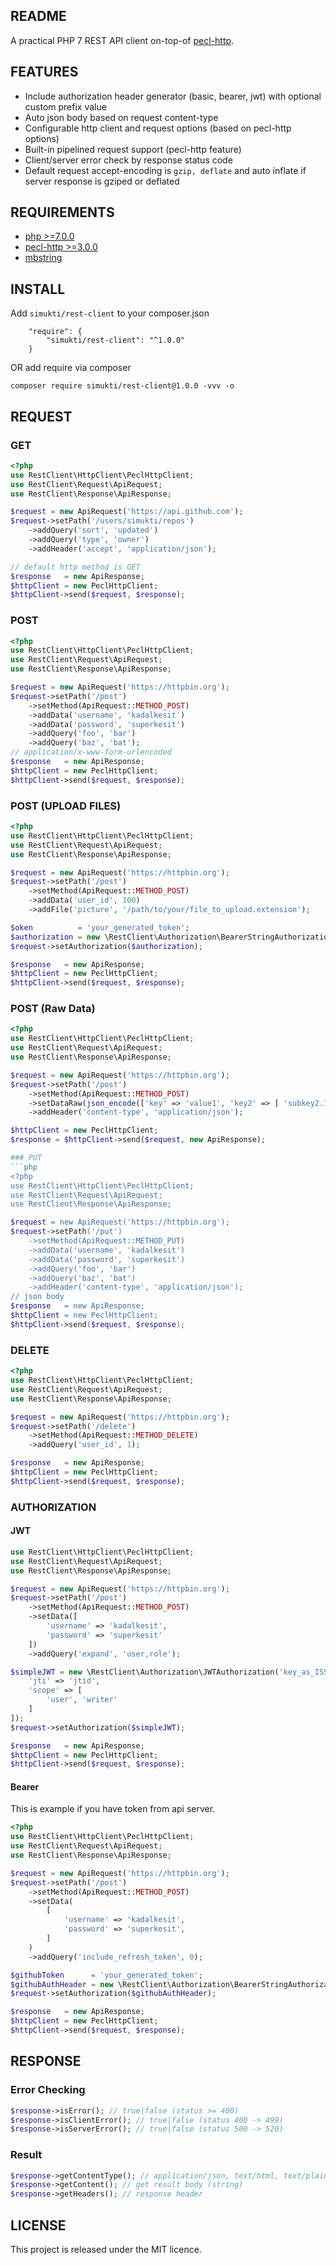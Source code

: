 ## README
A practical PHP 7 REST API client on-top-of [pecl-http](https://pecl.php.net/package/pecl_http).

## FEATURES
- Include authorization header generator (basic, bearer, jwt) with optional custom prefix value
- Auto json body based on request content-type
- Configurable http client and request options (based on pecl-http options)
- Built-in pipelined request support (pecl-http feature)
- Client/server error check by response status code
- Default request accept-encoding is `gzip, deflate` and auto inflate if server response is gziped or deflated

## REQUIREMENTS
- [php >=7.0.0](https://secure.php.net/)
- [pecl-http >=3.0.0](https://pecl.php.net/package/pecl_http)
- [mbstring](http://php.net/manual/en/book.mbstring.php)

## INSTALL
Add `simukti/rest-client` to your composer.json

```
    "require": {
        "simukti/rest-client": "^1.0.0"
    }
```

OR add require via composer
```
composer require simukti/rest-client@1.0.0 -vvv -o
```

## REQUEST
### GET
```php
<?php
use RestClient\HttpClient\PeclHttpClient;
use RestClient\Request\ApiRequest;
use RestClient\Response\ApiResponse;

$request = new ApiRequest('https://api.github.com');
$request->setPath('/users/simukti/repos')
    ->addQuery('sort', 'updated')
    ->addQuery('type', 'owner')
    ->addHeader('accept', 'application/json');

// default http method is GET
$response   = new ApiResponse;
$httpClient = new PeclHttpClient;
$httpClient->send($request, $response);
```

### POST
```php
<?php
use RestClient\HttpClient\PeclHttpClient;
use RestClient\Request\ApiRequest;
use RestClient\Response\ApiResponse;

$request = new ApiRequest('https://httpbin.org');
$request->setPath('/post')
    ->setMethod(ApiRequest::METHOD_POST)
    ->addData('username', 'kadalkesit')
    ->addData('password', 'superkesit')
    ->addQuery('foo', 'bar')
    ->addQuery('baz', 'bat');
// application/x-www-form-urlencoded
$response   = new ApiResponse;
$httpClient = new PeclHttpClient;
$httpClient->send($request, $response);
```

### POST (UPLOAD FILES)
```php
<?php
use RestClient\HttpClient\PeclHttpClient;
use RestClient\Request\ApiRequest;
use RestClient\Response\ApiResponse;

$request = new ApiRequest('https://httpbin.org');
$request->setPath('/post')
    ->setMethod(ApiRequest::METHOD_POST)
    ->addData('user_id', 100)
    ->addFile('picture', '/path/to/your/file_to_upload.extension');

$oken          = 'your_generated_token';
$authorization = new \RestClient\Authorization\BearerStringAuthorization($githubToken);
$request->setAuthorization($authorization);

$response   = new ApiResponse;
$httpClient = new PeclHttpClient;
$httpClient->send($request, $response);
```

### POST (Raw Data)
```php
<?php
use RestClient\HttpClient\PeclHttpClient;
use RestClient\Request\ApiRequest;
use RestClient\Response\ApiResponse;

$request = new ApiRequest('https://httpbin.org');
$request->setPath('/post')
    ->setMethod(ApiRequest::METHOD_POST)
    ->setDataRaw(json_encode(['key' => 'value1', 'key2' => [ 'subkey2.1' => 'subkey2.1 value'] ]))
    ->addHeader('content-type', 'application/json');

$httpClient = new PeclHttpClient;
$response = $httpClient->send($request, new ApiResponse);

### PUT
```php
<?php
use RestClient\HttpClient\PeclHttpClient;
use RestClient\Request\ApiRequest;
use RestClient\Response\ApiResponse;

$request = new ApiRequest('https://httpbin.org');
$request->setPath('/put')
    ->setMethod(ApiRequest::METHOD_PUT)
    ->addData('username', 'kadalkesit')
    ->addData('password', 'superkesit')
    ->addQuery('foo', 'bar')
    ->addQuery('baz', 'bat')
    ->addHeader('content-type', 'application/json');
// json body
$response   = new ApiResponse;
$httpClient = new PeclHttpClient;
$httpClient->send($request, $response);
```

### DELETE
```php
<?php
use RestClient\HttpClient\PeclHttpClient;
use RestClient\Request\ApiRequest;
use RestClient\Response\ApiResponse;

$request = new ApiRequest('https://httpbin.org');
$request->setPath('/delete')
    ->setMethod(ApiRequest::METHOD_DELETE)
    ->addQuery('user_id', 1);

$response   = new ApiResponse;
$httpClient = new PeclHttpClient;
$httpClient->send($request, $response);
```
### AUTHORIZATION
#### JWT
```php
use RestClient\HttpClient\PeclHttpClient;
use RestClient\Request\ApiRequest;
use RestClient\Response\ApiResponse;

$request = new ApiRequest('https://httpbin.org');
$request->setPath('/post')
    ->setMethod(ApiRequest::METHOD_POST)
    ->setData([
        'username' => 'kadalkesit',
        'password' => 'superkesit'
    ])
    ->addQuery('expand', 'user,role');

$simpleJWT = new \RestClient\Authorization\JWTAuthorization('key_as_ISS', 'secret', [
    'jti' => 'jtid',
    'scope' => [
        'user', 'writer'
    ]
]);
$request->setAuthorization($simpleJWT);

$response   = new ApiResponse;
$httpClient = new PeclHttpClient;
$httpClient->send($request, $response);
```

#### Bearer
This is example if you have token from api server.

```php
<?php
use RestClient\HttpClient\PeclHttpClient;
use RestClient\Request\ApiRequest;
use RestClient\Response\ApiResponse;

$request = new ApiRequest('https://httpbin.org');
$request->setPath('/post')
    ->setMethod(ApiRequest::METHOD_POST)
    ->setData(
        [
            'username' => 'kadalkesit',
            'password' => 'superkesit',
        ]
    )
    ->addQuery('include_refresh_token', 0);

$githubToken      = 'your_generated_token';
$githubAuthHeader = new \RestClient\Authorization\BearerStringAuthorization($githubToken);
$request->setAuthorization($githubAuthHeader);

$response   = new ApiResponse;
$httpClient = new PeclHttpClient;
$httpClient->send($request, $response);
```

## RESPONSE

### Error Checking
```php
$response->isError(); // true|false (status >= 400)
$response->isClientError(); // true|false (status 400 -> 499)
$response->isServerError(); // true|false (status 500 -> 520)
```

### Result
```php
$response->getContentType(); // application/json, text/html, text/plain, application/xml
$response->getContent(); // get result body (string)
$response->getHeaders(); // response header
```

## LICENSE
This project is released under the MIT licence.
